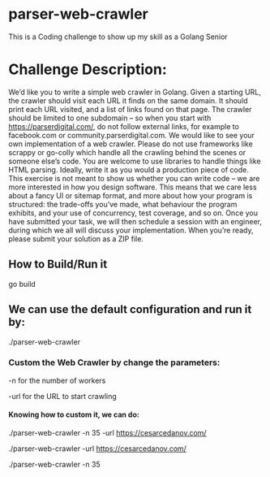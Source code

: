 # parser-web-crawler
This is a Coding challenge to show up my skill as a Golang Senior

# Challenge Description:
We’d like you to write a simple web crawler in Golang.
Given a starting URL, the crawler should visit each URL it finds on the same domain. It should
print each URL visited, and a list of links found on that page. The crawler should be limited to
one subdomain – so when you start with https://parserdigital.com/, do not follow external
links, for example to facebook.com or community.parserdigital.com.
We would like to see your own implementation of a web crawler. Please do not use frameworks
like scrappy or go-colly which handle all the crawling behind the scenes or someone else’s
code. You are welcome to use libraries to handle things like HTML parsing.
Ideally, write it as you would a production piece of code. This exercise is not meant to show us
whether you can write code – we are more interested in how you design software. This means
that we care less about a fancy UI or sitemap format, and more about how your program is
structured: the trade-offs you’ve made, what behaviour the program exhibits, and your use of
concurrency, test coverage, and so on.
Once you have submitted your task, we will then schedule a session with an engineer, during
which we all will discuss your implementation.
When you’re ready, please submit your solution as a ZIP file.


## How to Build/Run it
go build

## We can use the default configuration and run it by:
./parser-web-crawler 

### Custom the Web Crawler by change the parameters:
-n for the number of workers

-url for the URL to start crawling


#### Knowing how to custom it, we can do:


./parser-web-crawler -n 35 -url https://cesarcedanov.com/

./parser-web-crawler -url https://cesarcedanov.com/

./parser-web-crawler -n 35






